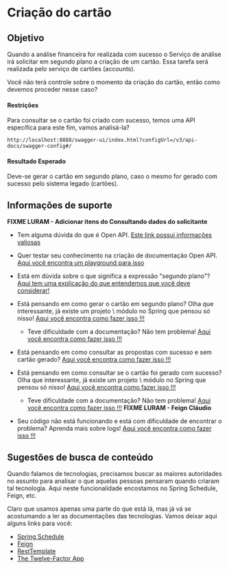 # Criação do cartão

## Objetivo

Quando a análise financeira for realizada com sucesso o Serviço de análise irá solicitar em segundo plano a criação de 
um cartão. Essa tarefa será realizada pelo serviço de cartões (accounts).

Você não terá controle sobre o momento da criação do cartão, então como devemos proceder nesse caso?

#### Restrições

Para consultar se o cartão foi criado com sucesso, temos uma API específica para este fim, vamos analisá-la?

`http://localhost:8888/swagger-ui/index.html?configUrl=/v3/api-docs/swagger-config#/`

#### Resultado Esperado

Deve-se gerar o cartão em segundo plano, caso o mesmo for gerado com sucesso pelo sistema legado (cartões).

## Informações de suporte

**FIXME LURAM - Adicionar itens do Consultando dados do solicitante**

* Tem alguma dúvida do que é Open API. [Este link possui informações valiosas](http://spec.openapis.org/oas/v3.0.3)

* Quer testar seu conhecimento na criação de documentação Open API. [Aqui você encontra um playground para isso](https://editor.swagger.io/)

* Está em dúvida sobre o que significa a expressão "segundo plano"? [Aqui tem uma explicação do que entendemos que você deve considerar!](../informacao_procedural/synchronous-vs-asynchronous.md)

* Está pensando em como gerar o cartão em segundo plano? Olha que interessante, já existe um projeto \ módulo no Spring 
que pensou só nisso! [Aqui você encontra como fazer isso !!!](https://docs.spring.io/spring/docs/current/spring-framework-reference/integration.html#scheduling-enable-annotation-support)

    * Teve dificuldade com a documentação? Não tem problema! [Aqui você encontra como fazer isso !!!](../informacao_suporte/spring-schedule.md)
    
* Está pensando em como consultar as propostas com sucesso e sem cartão gerado? [Aqui você encontra como fazer isso !!!](../informacao_suporte/spring-data-query-methods.md)
    
* Está pensando em como consultar se o cartão foi gerado com sucesso? Olha que interessante, já existe um projeto \ 
módulo no Spring que pensou só nisso! [Aqui você encontra como fazer isso !!!](https://cloud.spring.io/spring-cloud-openfeign/2.2.x/reference/html/#spring-cloud-feign)

    * Teve dificuldade com a documentação? Não tem problema! [Aqui você encontra como fazer isso !!!](../informacao_suporte/spring-schedule.md) **FIXME LURAM - Feign Cláudio**

* Seu código não está funcionando e está com dificuldade de encontrar o problema? Aprenda mais sobre logs! [Aqui você encontra como fazer isso !!!](../informacao_suporte/spring-logging.md)

## Sugestões de busca de conteúdo

Quando falamos de tecnologias, precisamos buscar as maiores autoridades no assunto para analisar o que aquelas pessoas 
pensaram quando criaram tal tecnologia. Aqui neste funcionalidade encostamos no Spring Schedule, Feign, etc. 

Claro que usamos apenas uma parte do que está lá, mas já vá se acostumando a ler as documentações das tecnologias. 
Vamos deixar aqui alguns links para você:

* [Spring Schedule](https://docs.spring.io/spring/docs/current/spring-framework-reference/integration.html#scheduling-annotation-support)
* [Feign](https://github.com/OpenFeign/feign)
* [RestTemplate](https://docs.spring.io/spring-android/docs/current/reference/html/rest-template.html)
* [The Twelve-Factor App](https://12factor.net/pt_br/)